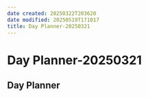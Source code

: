 ```yaml
---
date created: 20250322T203620
date modified: 20250519T171017
title: Day Planner-20250321
---
```


# Day Planner-20250321

## Day Planner
